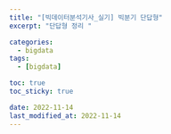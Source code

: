 ```yaml
---
title: "[빅데이터분석기사_실기] 빅분기 단답형"
excerpt: "단답형 정리 "

categories:
  - bigdata
tags:
  - [bigdata]

toc: true
toc_sticky: true

date: 2022-11-14
last_modified_at: 2022-11-14
---
```

